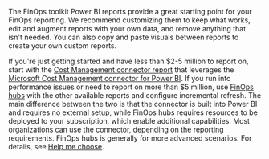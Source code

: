 <!-- markdownlint-disable MD041 -->

The FinOps toolkit Power BI reports provide a great starting point for your FinOps reporting. We recommend customizing them to keep what works, edit and augment reports with your own data, and remove anything that isn't needed. You can also copy and paste visuals between reports to create your own custom reports.

If you're just getting started and have less than $2-5 million to report on, start with the [Cost Management connector report](/finops-toolkit/power-bi/connector) that leverages the [Microsoft Cost Management connector for Power BI](https://aka.ms/costmgmt/powerbi). If you run into performance issues or need to report on more than $5 million, use [FinOps hubs](/finops-toolkit/hubs) with the other available reports and configure incremental refresh. The main difference between the two is that the connector is built into Power BI and requires no external setup, while FinOps hubs requires resources to be deployed to your subscription, which enable additional capabilities. Most organizations can use the connector, depending on the reporting requirements. FinOps hubs is generally for more advanced scenarios. For details, see [Help me choose](/finops-toolkit/power-bi️#-help-me-choose).

